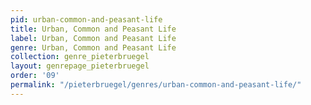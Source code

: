 ```yaml
---
pid: urban-common-and-peasant-life
title: Urban, Common and Peasant Life
label: Urban, Common and Peasant Life
genre: Urban, Common and Peasant Life
collection: genre_pieterbruegel
layout: genrepage_pieterbruegel
order: '09'
permalink: "/pieterbruegel/genres/urban-common-and-peasant-life/"
---
```

